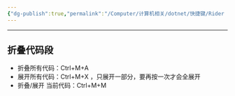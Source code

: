 ```yaml
---
{"dg-publish":true,"permalink":"/Computer/计算机相关/dotnet/快捷键/Rider ReSharper快捷键/","created":"2025-04-08T15:15:00","updated":"2025-04-08T15:19:42.182+08:00"}
---
```


-----
## 折叠代码段

- 折叠所有代码：Ctrl+M+A
- 展开所有代码：Ctrl+M+X ，只展开一部分，要再按一次才会全展开
- 折叠/展开 当前代码：Ctrl+M+M